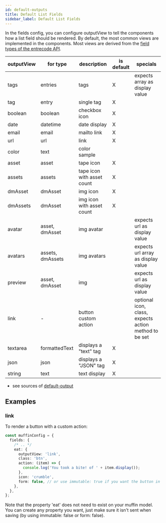 ```yaml
---
id: default-outputs
title: Default List Fields
sidebar_label: Default List Fields
---
```


In the fields config, you can configure outputView to tell the components how a list field should be rendered. By default, the most common views are implemented in the components.
Most views are derived from the [field types of the entrecode API](https://doc.entrecode.de/data_manager/#types).


| outputView | for type         | description                | is default | specials                                       |
| ---------- | ---------------- | -------------------------- | ---------- | ---------------------------------------------- |
| tags       | entries          | tags                       | X          | expects array as display value                 |
| tag        | entry            | single tag                 | X          |
| boolean    | boolean          | checkbox icon              | X          |
| date       | datetime         | date display               | X          |                                                |
| email      | email            | mailto link                | X          |                                                |
| url        | url              | link                       | X          |                                                |
| color      | text             | color sample               |            |
| asset      | asset            | tape icon                  | X          |
| assets     | assets           | tape icon with asset count | X          |
| dmAsset    | dmAsset          | img icon                   | X          |
| dmAssets   | dmAsset          | img icon with asset count  | X          |
| avatar     | asset, dmAsset   | img avatar                 |            | expects url as display value                   |
| avatars    | assets, dmAssets | img avatars                |            | expects url array as display value             |
| preview    | asset, dmAsset   | img                        |            | expects url as display value                   |
| link       | -                | button custom action       |            | optional icon, class, expects action method to be set |
| textarea   | formattedText    | displays a "text" tag      | X          |
| json       | json             | displays a "JSON" tag      | X          |
| string     | text             | text display               | X          |

- see sources of [default-output](https://github.com/entrecode/ec.components/blob/master/packages/ui/src/lib/form/default-output/default-output.component.html)

## Examples

### link

To render a button with a custom action:

```ts
const muffinConfig = {
  fields: {
    /* .. */
    eat: {
      outputView: 'link',
      class: 'btn',
      action: (item) => {
        console.log('You took a bite! of ' + item.display());
      },
      icon: 'crumble',
      form: false, // or use immutable: true if you want the button in the form
    },
  },
};
```

Note that the property 'eat' does not need to exist on your muffin model. You can create any property you want, just make sure it isn't sent when saving (by using immutable: false or form: false).